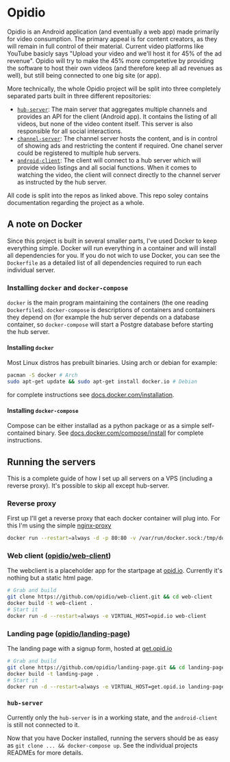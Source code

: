 # Opidio


Opidio is an Android application (and eventually a web app) made primarily for video consumption. The primary appeal is for content creators, as they will remain in full control of their material. Current video platforms like YouTube basicly says "Upload your video and we'll host it for 45% of the ad revenue". Opidio will try to make the 45% more competetive by providing the software to host their own videos (and therefore keep all ad revenues as well), but still being connected to one big site (or app).

More technically, the whole Opidio project will be split into three completely separated parts built in three different repositories:

- [`hub-server`](https://github.com/opidio/hub-server): The main server that aggregates multiple channels and provides an API for the client (Android app). It contains the listing of all videos, but none of the video content itself. This server is also responsible for all social interactions.
- [`channel-server`](https://github.com/opidio/channel-server): The channel server hosts the content, and is in control of showing ads and restricting the content if required. One chanel server could be registered to multiple hub servers.
- [`android-client`](https://github.com/opidio/android-client): The client will connect to a hub server which will provide video listings and all social functions. When it comes to watching the video, the client will connect directly to the channel server as instructed by the hub server.

All code is split into the repos as linked above. This repo soley contains documentation regarding the project as a whole.

## A note on Docker
Since this project is built in several smaller parts, I've used Docker to keep everything simple. Docker will run everything in a container and will install all dependencies for you. If you do not wich to use Docker, you can see the `Dockerfile` as a detailed list of all dependencies required to run each individual server.

### Installing `docker` and `docker-compose`
`docker` is the main program maintaining the containers (the one reading `Dockerfile`s). `docker-compose` is descriptions of containers and containers they depend on (for example the hub server depends on a database container, so `docker-compose` will start a Postgre database before starting the hub server.

#### Installing `docker`
Most Linux distros has prebuilt binaries. Using arch or debian for example:
```bash
pacman -S docker # Arch
sudo apt-get update && sudo apt-get install docker.io # Debian
```
for complete instructions see [docs.docker.com/installation](https://docs.docker.com/installation/).

#### Installing `docker-compose`
Compose can be either installad as a python package or as a simple self-contained binary. See
[docs.docker.com/compose/install](http://docs.docker.com/compose/install/) for complete instructions.

## Running the servers
This is a complete guide of how I set up all servers on a VPS (including a reverse proxy). It's possible to skip all except hub-server.
### Reverse proxy
First up I'll get a reverse proxy that each docker container will plug into. For this I'm using the simple [nginx-proxy](https://github.com/jwilder/nginx-proxy)
```bash
docker run --restart=always -d -p 80:80 -v /var/run/docker.sock:/tmp/docker.sock jwilder/nginx-proxy
```
### Web client ([opidio/web-client](https://github.com/opidio/web-client))
The webclient is a placeholder app for the startpage at [opid.io](http://opid.io). Currently it's nothing but a static html page.
```bash
# Grab and build
git clone https://github.com/opidio/web-client.git && cd web-client
docker build -t web-client .
# Start it
docker run -d --restart=always -e VIRTUAL_HOST=opid.io web-client
```
### Landing page ([opidio/landing-page](https://github.com/opidio/landing-page))
The landing page with a signup form, hosted at [get.opid.io](http://get.opid.io)
```bash
# Grab and build
git clone https://github.com/opidio/landing-page.git && cd landing-page
docker build -t landing-page .
# Start it
docker run -d --restart=always -e VIRTUAL_HOST=get.opid.io landing-page
```
### `hub-server`

Currently only the `hub-server` is in a working state, and the `android-client` is still not connected to it.

Now that you have Docker installed, running the servers should be as easy as `git clone ... && docker-compose up`. See the individual projects READMEs for more details.
